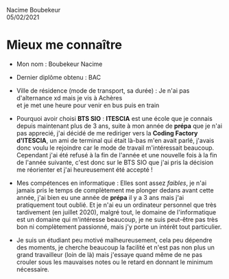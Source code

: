 Nacime Boubekeur  
05/02/2021

# Mieux me connaître #

- Mon nom : Boubekeur Nacime

- Dernier diplôme obtenu : BAC

- Ville de résidence (mode de transport, sa durée) : Je n'ai pas d'alternance xd mais je vis à Achères <br>et je met une heure pour venir en bus puis en train

- Pourquoi avoir choisi **BTS SIO** : **ITESCIA** est une école que je connais depuis maintenant plus de 3 ans, suite à mon année de **prépa** que je n'ai pas apprecié, j'ai décidé de me rediriger vers la **Coding Factory d'ITESCIA**, un ami de terminal qui était là-bas m'en avait parlé, j'avais donc voulu le rejoindre car le mode de travail m'intéressait beaucoup.
Cependant j'ai été refusé à la fin de l'année et une nouvelle fois à la fin de l'année suivante, c'est donc sur le BTS SIO que j'ai pris la décision me réorienter et j'ai heureusement été accepté ! 

- Mes compétences en informatique : Elles sont assez *faibles*, je n'ai jamais pris le temps de complètement me plonger dedans avant cette année, j'ai bien eu une année de **prépa** il y a 3 ans mais j'ai pratiquement tout oublié. Et je n'ai eu un ordinateur personnel que très tardivement (en juillet 2020), malgré tout, le domaine de l'informatique est un domaine qui m'intéresse beaucoup, je ne suis peut-être pas très bon ni complètement passionné, mais j'y porte un intérêt tout particulier.


- Je suis un étudiant peu motivé malheureusement, cela peu dépendre des moments, je cherche beaucoup la facilité et n'est pas non plus un grand travailleur (loin de là) mais j'essaye quand même de ne pas crouler sous les mauvaises notes ou le retard en donnant le minimum nécessaire.
